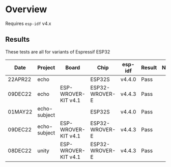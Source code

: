 # Overview

Requires `esp-idf` v4.x

## Results

These tests are all for variants of Espressif ESP32

|   Date  | Project      | Board                | Chip           | esp-idf  | Result  | Notes
| ------- | ------------ | -------------------- | -------------- | -------  | ------- | -----
| 22APR22 | echo         |                      | ESP32S         | v4.4.0   | Pass    | 
| 09DEC22 | echo         | ESP-WROVER-KIT v4.1  | ESP32-WROVER-E | v4.4.3   | Pass    | 
| 01MAY22 | echo-subject |                      | ESP32S         | v4.4.0   | Pass    | 
| 09DEC22 | echo-subject | ESP-WROVER-KIT v4.1  | ESP32-WROVER-E | v4.4.3   | Pass    | 
| 08DEC22 | unity        | ESP-WROVER-KIT v4.1  | ESP32-WROVER-E | v4.4.3   | Pass    |

